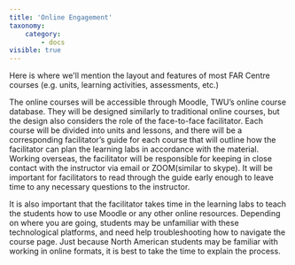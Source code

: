 ```yaml
---
title: 'Online Engagement'
taxonomy:
    category:
        - docs
visible: true
---
```



Here is where we'll mention the layout and features of most FAR Centre courses (e.g. units, learning activities, assessments, etc.)

The online courses will be accessible through Moodle, TWU’s online course database. They will be designed similarly to traditional online courses, but the design also considers the role of the face-to-face facilitator. Each course will be divided into units and lessons, and there will be a corresponding facilitator’s guide for each course that will outline how the facilitator can plan the learning labs in accordance with the material. Working overseas, the facilitator will be responsible for keeping in close contact with the instructor via email or ZOOM(similar to skype). It will be important for facilitators to read through the guide early enough to leave time to any necessary questions to the instructor.

It is also important that the facilitator takes time in the learning labs to teach the students how to use Moodle or any other online resources. Depending on where you are going, students may be unfamiliar with these technological platforms, and need help troubleshooting how to navigate the course page. Just because North American students may be familiar with working in online formats, it is best to take the time to explain the process.
